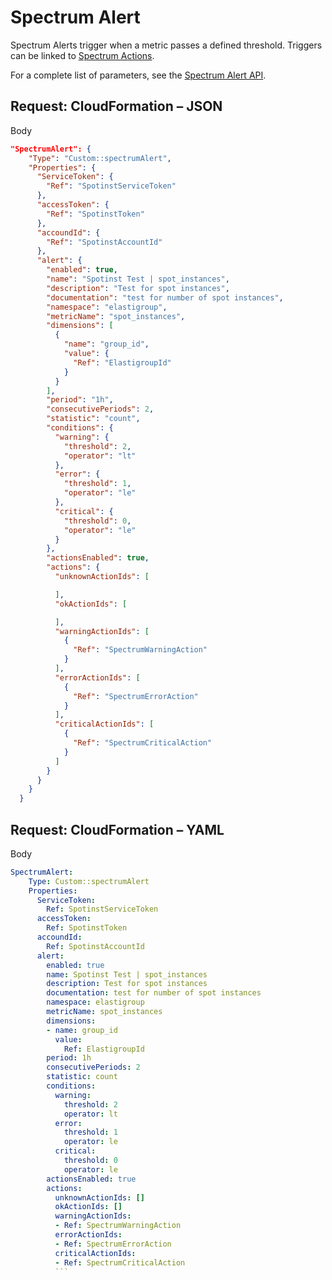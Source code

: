 # Spectrum Alert

Spectrum Alerts trigger when a metric passes a defined threshold.  Triggers can be linked to [Spectrum Actions](https://support.spot.io/provisioning-and-cicd/cloudformation/provisioning-and-cicd/cloudformation/spectrum-examples/spectrum-actions/).

For a complete list of parameters, see the [Spectrum Alert API](https://docs.spot.io/spotinst-api/spectrum/alerts/create-alert/).

## Request: CloudFormation – JSON

Body

```json
"SpectrumAlert": {
    "Type": "Custom::spectrumAlert",
    "Properties": {
      "ServiceToken": {
        "Ref": "SpotinstServiceToken"
      },
      "accessToken": {
        "Ref": "SpotinstToken"
      },
      "accoundId": {
        "Ref": "SpotinstAccountId"
      },
      "alert": {
        "enabled": true,
        "name": "Spotinst Test | spot_instances",
        "description": "Test for spot instances",
        "documentation": "test for number of spot instances",
        "namespace": "elastigroup",
        "metricName": "spot_instances",
        "dimensions": [
          {
            "name": "group_id",
            "value": {
              "Ref": "ElastigroupId"
            }
          }
        ],
        "period": "1h",
        "consecutivePeriods": 2,
        "statistic": "count",
        "conditions": {
          "warning": {
            "threshold": 2,
            "operator": "lt"
          },
          "error": {
            "threshold": 1,
            "operator": "le"
          },
          "critical": {
            "threshold": 0,
            "operator": "le"
          }
        },
        "actionsEnabled": true,
        "actions": {
          "unknownActionIds": [

          ],
          "okActionIds": [

          ],
          "warningActionIds": [
            {
              "Ref": "SpectrumWarningAction"
            }
          ],
          "errorActionIds": [
            {
              "Ref": "SpectrumErrorAction"
            }
          ],
          "criticalActionIds": [
            {
              "Ref": "SpectrumCriticalAction"
            }
          ]
        }
      }
    }
  }
  ```

## Request: CloudFormation – YAML

Body

```yaml
SpectrumAlert:
    Type: Custom::spectrumAlert
    Properties:
      ServiceToken:
        Ref: SpotinstServiceToken
      accessToken:
        Ref: SpotinstToken
      accoundId:
        Ref: SpotinstAccountId
      alert:
        enabled: true
        name: Spotinst Test | spot_instances
        description: Test for spot instances
        documentation: test for number of spot instances
        namespace: elastigroup
        metricName: spot_instances
        dimensions:
        - name: group_id
          value:
            Ref: ElastigroupId
        period: 1h
        consecutivePeriods: 2
        statistic: count
        conditions:
          warning:
            threshold: 2
            operator: lt
          error:
            threshold: 1
            operator: le
          critical:
            threshold: 0
            operator: le
        actionsEnabled: true
        actions:
          unknownActionIds: []
          okActionIds: []
          warningActionIds:
          - Ref: SpectrumWarningAction
          errorActionIds:
          - Ref: SpectrumErrorAction
          criticalActionIds:
          - Ref: SpectrumCriticalAction
          ```
